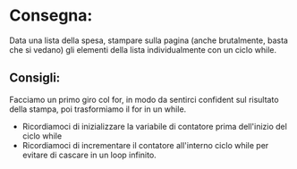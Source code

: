 # Consegna:

Data una lista della spesa, stampare sulla pagina (anche brutalmente, basta che
si vedano) gli elementi della lista individualmente con un ciclo while.

## Consigli:

Facciamo un primo giro col for, in modo da sentirci confident sul risultato
della stampa, poi trasformiamo il for in un while.

- Ricordiamoci di inizializzare la variabile di contatore prima dell'inizio del
  ciclo while
- Ricordiamoci di incrementare il contatore all'interno ciclo while per evitare
  di cascare in un loop infinito.
